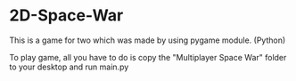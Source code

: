 # 2D-Space-War
This is a game for two which was made by using pygame module. (Python)

To play game, all you have to do is copy the "Multiplayer Space War" folder to your desktop and run main.py
